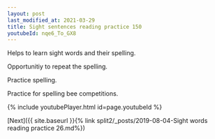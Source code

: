 ```yaml
---
layout: post
last_modified_at: 2021-03-29
title: Sight sentences reading practice 150
youtubeId: nqe6_To_GX8
---
```

 
 
Helps to learn sight words and their spelling.

Opportunitiy to repeat the spelling. 

Practice spelling. 
 
Practice for spelling bee competitions. 
 
{% include youtubePlayer.html id=page.youtubeId %}
 
 

[Next]({{ site.baseurl }}{% link  split2/_posts/2019-08-04-Sight words reading practice 26.md%})
 
